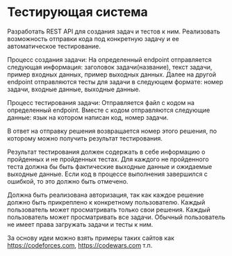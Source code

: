 # Тестирующая система 

Разработать REST API для создания задач и тестов к ним. Реализовать возможность отправки кода под конкретную задачу и ее автоматическое тестирование.

Процесс создания задачи:
На определенный endpoint отправляется следующая информация: заголовок задачи(название), текст задачи, пример входных данных, пример выходных данных.
Далее на другой endpoint отправляются тесты для задачи в следующем формате: номер задачи, входные данные, выходные данные.

Процесс тестирования задачи:
Отправляется файл с кодом на определенный endpoint. Вместе с кодом отправляются следующие данные: язык на котором написан код, номер задачи.

В ответ на отправку решения возвращается номер этого решения, по которому можно получить результат тестирования. 

Результат тестирования должен содержать в себе информацию о пройденных и не 
пройденных тестах. Для каждого не пройденного теста должна бы быть фактические выходные данные и ожидаемые выходные данные. Если код в процессе выполнения завершился с ошибкой, то это должно быть отмечено. 

Должна быть реализована авторизация, так как каждое решение должно быть прикреплено к конкретному пользователю. Каждый пользователь может просматривать только свои решения. Каждый пользователь может просматривать все задачи. Обычный пользователь не имеет права загружать задачи и тесты к ним.


За основу идеи можно взять примеры таких сайтов как https://codeforces.com, https://codewars.com т.п.
